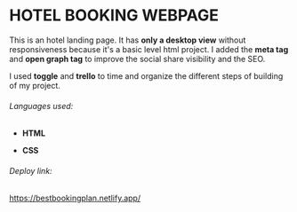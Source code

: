 # HOTEL BOOKING WEBPAGE

This is an hotel landing page. It has **only a desktop view** without responsiveness because it's a basic level html project.
I added the **meta tag** and **open graph tag** to improve the social share visibility and the SEO.

I used **toggle** and **trello** to time and organize the different steps of building of my project.

###### Languages used:
- **HTML**

- **CSS**

###### Deploy link:
https://bestbookingplan.netlify.app/



